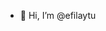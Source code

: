 - 👋 Hi, I’m @efilaytu


<!---
efilaytu/efilaytu is a ✨ special ✨ repository because its `README.md` (this file) appears on your GitHub profile.
You can click the Preview link to take a look at your changes.
--->
